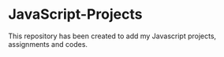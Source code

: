 # JavaScript-Projects
This repository has been created to add my Javascript projects, assignments and codes.

